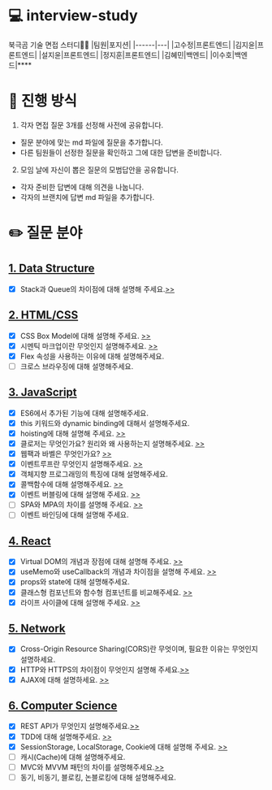# 💻 interview-study

북극곰 기술 면접 스터디🐻‍❄️
|팀원|포지션|
|------|---|
|고수정|프론트엔드|
|김지윤|프론트엔드|
|설지윤|프론트엔드|
|정지훈|프론트엔드|
|김혜민|백엔드|
|이수호|백엔드|\*\*\*\*

# 👫 진행 방식

1. 각자 면접 질문 3개를 선정해 사전에 공유합니다.

- 질문 분야에 맞는 md 파일에 질문을 추가합니다.
- 다른 팀원들이 선정한 질문을 확인하고 그에 대한 답변을 준비합니다.

2. 모임 날에 자신이 뽑은 질문의 모범답안을 공유합니다.

- 각자 준비한 답변에 대해 의견을 나눕니다.
- 각자의 브랜치에 답변 md 파일을 추가합니다.

# ✏️ 질문 분야

## [1. Data Structure](data_structure.md)

- [x] Stack과 Queue의 차이점에 대해 설명해 주세요.[>>](https://github.com/non-major/interview-study/blob/seoljiyoon/stack_queue.md)

## [2. HTML/CSS](html_css.md)

- [x] CSS Box Model에 대해 설명해 주세요. [>>](https://github.com/non-major/interview-study/blob/jiyunKim/230116.md)
- [x] 시멘틱 마크업이란 무엇인지 설명해주세요. [>>](https://github.com/non-major/interview-study/blob/seoljiyoon/semantic.md)
- [x] Flex 속성을 사용하는 이유에 대해 설명해주세요.
- [ ] 크로스 브라우징에 대해 설명해주세요.

## [3. JavaScript](javascript.md)

- [x] ES6에서 추가된 기능에 대해 설명해주세요.
- [x] this 키워드와 dynamic binding에 대해서 설명해주세요.
- [x] hoisting에 대해 설명해 주세요. [>>](https://github.com/non-major/interview-study/blob/jiyunKim/230116.md)
- [x] 클로저는 무엇인가요? 원리와 왜 사용하는지 설명해주세요. [>>](https://github.com/non-major/interview-study/blob/dihoon/230116.md)
- [x] 웹팩과 바벨은 무엇인가요? [>>](https://github.com/non-major/interview-study/blob/dihoon/230116.md)
- [x] 이벤트루프란 무엇인지 설명해주세요. [>>](https://github.com/non-major/interview-study/blob/seoljiyoon/eventloop.md)
- [x] 객체지향 프로그래밍의 특징에 대해 설명해주세요. 
- [x] 콜백함수에 대해 설명해주세요. [>>](https://github.com/non-major/interview-study/blob/dihoon/230126.md)
- [x] 이벤트 버블링에 대해 설명해 주세요. [>>](https://github.com/non-major/interview-study/blob/jiyunKim/230126.md)
- [ ] SPA와 MPA의 차이를 설명해 주세요. [>>](https://github.com/non-major/interview-study/blob/seoljiyoon/spa_mpa.md)
- [ ] 이벤트 바인딩에 대해 설명해 주세요.

## [4. React](react.md)

- [x] Virtual DOM의 개념과 장점에 대해 설명해 주세요. [>>](https://github.com/non-major/interview-study/blob/jiyunKim/230116.md)
- [x] useMemo와 useCallback의 개념과 차이점을 설명해 주세요. [>>](https://github.com/non-major/interview-study/blob/seoljiyoon/useMemo_useCallback.md)
- [x] props와 state에 대해 설명해주세요.
- [x] 클래스형 컴포넌트와 함수형 컴포넌트를 비교해주세요. [>>](https://github.com/non-major/interview-study/blob/dihoon/230126.md)
- [x] 라이프 사이클에 대해 설명해 주세요. [>>](https://github.com/non-major/interview-study/blob/jiyunKim/230126.md)

## [5. Network](network.md)

- [x] Cross-Origin Resource Sharing(CORS)란 무엇이며, 필요한 이유는 무엇인지 설명하세요.
- [x] HTTP와 HTTPS의 차이점이 무엇인지 설명해 주세요.[>>](https://github.com/non-major/interview-study/blob/seoljiyoon/http_https.md)
- [x] AJAX에 대해 설명하세요. [>>](https://github.com/non-major/interview-study/blob/dihoon/230116.md)

## [6. Computer Science](network.md)

- [x] REST API가 무엇인지 설명해주세요.[>>](https://github.com/non-major/interview-study/blob/seoljiyoon/rest_api.md)
- [x] TDD에 대해 설명해주세요. [>>](https://github.com/non-major/interview-study/blob/dihoon/230126.md)
- [x] SessionStorage, LocalStorage, Cookie에 대해 설명해 주세요. [>>](https://github.com/non-major/interview-study/blob/jiyunKim/230126.md)
- [ ] 캐시(Cache)에 대해 설명해주세요.
- [ ] MVC와 MVVM 패턴의 차이를 설명해주세요.[>>](https://github.com/non-major/interview-study/blob/seoljiyoon/mvc_mvvm.md)
- [ ] 동기, 비동기, 블로킹, 논블로킹에 대해 설명해주세요.
